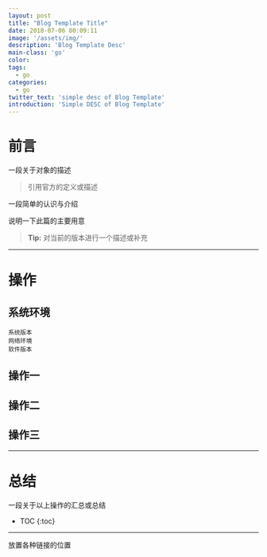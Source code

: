 ```yaml
---
layout: post
title: "Blog Template Title"
date: 2018-07-06 00:09:11
image: '/assets/img/'
description: 'Blog Template Desc'
main-class: 'go'
color:
tags:
  - go
categories:
  - go
twitter_text: 'simple desc of Blog Template'
introduction: 'Simple DESC of Blog Template'
---
```


# 前言

一段关于对象的描述

>引用官方的定义或描述

一段简单的认识与介绍

说明一下此篇的主要用意

> **Tip:** 对当前的版本进行一个描述或补充


---

# 操作

## 系统环境

~~~
系统版本
网络环境
软件版本
~~~

## 操作一

## 操作二

## 操作三

---

# 总结

一段关于以上操作的汇总或总结

* TOC
{:toc}

---

放置各种链接的位置